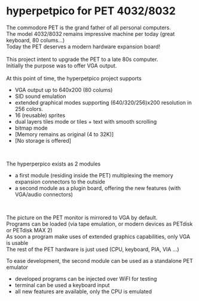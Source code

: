 # hyperpetpico for PET 4032/8032
The commodore PET is the grand father of all personal computers.<br>
The model 4032/8032 remains impressive machine per today (great keyboard, 80 colums...)<br>
Today the PET deserves a modern hardware expansion board!<br>
<br>
This project intent to upgrade the PET to a late 80s computer.<br>
Initially the purpose was to offer VGA output.<br><br>
At this point of time, the hyperpetpico project supports<br>
* VGA output up to 640x200 (80 colums)
* SID sound emulation
* extended graphical modes supporting (640/320/256)x200 resolution in 256 colors.
* 16 (reusable) sprites
* dual layers tiles mode or tiles + text with smooth scrolling
* bitmap mode
* [Memory remains as original (4 to 32K)]
* [No storage is offered]

<br>

The hyperperpico exists as 2 modules<br>
* a first module (residing inside the PET) multiplexing the memory expansion connectors to the outside
* a second module as a plugin board, offering the new features (with VGA/audio connectors)

<br>

The picture on the PET monitor is mirrored to VGA by default.<br>
Programs can be loaded (via tape emulation, or modern devices as PETdisk or PETdisk MAX 2)<br>
As soon a program make uses of extended graphics capabilities, only VGA is usable<br>
The rest of the PET hardware is just used (CPU, keyboard, PIA, VIA ...)
<br>

To ease development, the second module can be used as a standalone PET emulator<br>
* developed programs can be injected over WiFI for testing
* terminal can be used a keyboard input
* all new features are available, only the CPU is emulated
<br>

